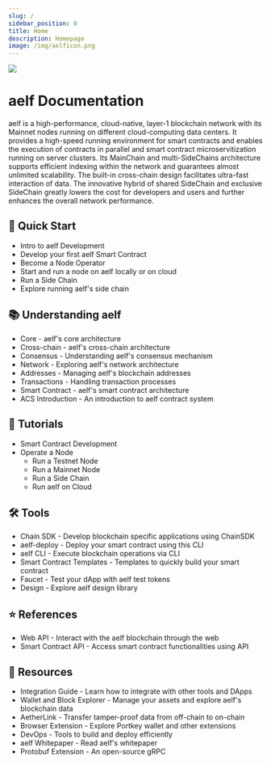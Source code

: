 ```yaml
---
slug: /
sidebar_position: 0
title: Home
description: Homepage
image: /img/aelficon.png
---
```


![](/img/banner.jpeg)

# aelf Documentation

aelf is a high-performance, cloud-native, layer-1 blockchain network with its Mainnet nodes running on different cloud-computing data centers. It provides a high-speed running environment for smart contracts and enables the execution of contracts in parallel and smart contract microservitization running on server clusters. Its MainChain and multi-SideChains architecture supports efficient indexing within the network and guarantees almost unlimited scalability. The built-in cross-chain design facilitates ultra-fast interaction of data. The innovative hybrid of shared SideChain and exclusive SideChain greatly lowers the cost for developers and users and further enhances the overall network performance.

## 🏁 Quick Start

- Intro to aelf Development
- Develop your first aelf Smart Contract
- Become a Node Operator
- Start and run a node on aelf locally or on cloud
- Run a Side Chain
- Explore running aelf's side chain

## 📚 Understanding aelf

- Core - aelf's core architecture
- Cross-chain - aelf's cross-chain architecture
- Consensus - Understanding aelf's consensus mechanism
- Network - Exploring aelf's network architecture
- Addresses - Managing aelf's blockchain addresses
- Transactions - Handling transaction processes
- Smart Contract - aelf's smart contract architecture
- ACS Introduction - An introduction to aelf contract system

## 📖 Tutorials

- Smart Contract Development
- Operate a Node
  - Run a Testnet Node
  - Run a Mainnet Node
  - Run a Side Chain
  - Run aelf on Cloud

## 🛠️ Tools

- Chain SDK - Develop blockchain specific applications using ChainSDK
- aelf-deploy - Deploy your smart contract using this CLI
- aelf CLI - Execute blockchain operations via CLI
- Smart Contract Templates - Templates to quickly build your smart contract
- Faucet - Test your dApp with aelf test tokens
- Design - Explore aelf design library

## ⭐️ References

- Web API - Interact with the aelf blockchain through the web
- Smart Contract API - Access smart contract functionalities using API

## 🔖 Resources

- Integration Guide - Learn how to integrate with other tools and DApps
- Wallet and Block Explorer - Manage your assets and explore aelf's blockchain data
- AetherLink - Transfer tamper-proof data from off-chain to on-chain
- Browser Extension - Explore Portkey wallet and other extensions
- DevOps - Tools to build and deploy efficiently
- aelf Whitepaper - Read aelf's whitepaper
- Protobuf Extension - An open-source gRPC
